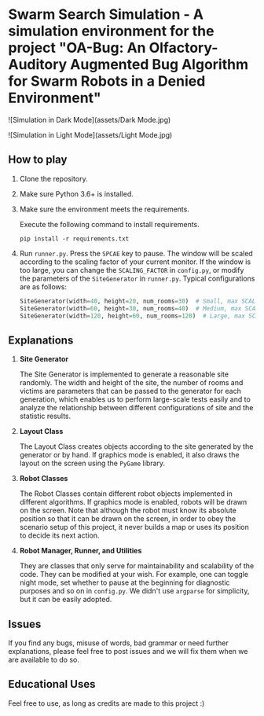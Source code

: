 # Swarm Search Simulation - A simulation environment for the project "OA-Bug: An Olfactory-Auditory Augmented Bug Algorithm for Swarm Robots in a Denied Environment"

![Simulation in Dark Mode](assets/Dark Mode.jpg)

![Simulation in Light Mode](assets/Light Mode.jpg)

## How to play

1. Clone the repository.

2. Make sure Python 3.6+ is installed.

3. Make sure the environment meets the requirements.

   Execute the following command to install requirements.

   ```shell
   pip install -r requirements.txt
   ```

4. Run `runner.py`. Press the `SPCAE` key to pause. The window will be scaled according to the scaling factor of your current monitor. If the window is too large, you can change the `SCALING_FACTOR` in `config.py`, or modify the parameters of the `SiteGenerator` in `runner.py`. Typical configurations are as follows:

   ```python
   SiteGenerator(width=40, height=20, num_rooms=30)  # Small, max SCALING_FACTOR = 3 using a 4K monitor
   SiteGenerator(width=60, height=30, num_rooms=40)  # Medium, max SCALING_FACTOR = 2 using a 4K monitor
   SiteGenerator(width=120, height=60, num_rooms=120)  # Large, max SCALING_FACTOR = 1 using a 4K monitor
   ```

## Explanations

1. **Site Generator**

   The Site Generator is implemented to generate a reasonable site randomly. The width and height of the site, the number of rooms and victims are parameters that can be passed to the generator for each generation, which enables us to perform large-scale tests easily and to analyze the relationship between different configurations of site and the statistic results.

2. **Layout Class**

   The Layout Class creates objects according to the site generated by the generator or by hand. If graphics mode is enabled, it also draws the layout on the screen using the `PyGame` library.

3. **Robot Classes**

   The Robot Classes contain different robot objects implemented in different algorithms. If graphics mode is enabled, robots will be drawn on the screen. Note that although the robot must know its absolute position so that it can be drawn on the screen, in order to obey the scenario setup of this project, it never builds a map or uses its position to decide its next action.

4. **Robot Manager, Runner, and Utilities**

   They are classes that only serve for maintainability and scalability of the code. They can be modified at your wish. For example, one can toggle night mode, set whether to pause at the beginning for diagnostic purposes and so on in `config.py`. We didn't use `argparse` for simplicity, but it can be easily adopted.

## Issues

If you find any bugs, misuse of words, bad grammar or need further explanations, please feel free to post issues and we will fix them when we are available to do so.

## Educational Uses

Feel free to use, as long as credits are made to this project :)

